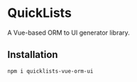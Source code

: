 # QuickLists

A Vue-based ORM to UI generator library.

## Installation

```bash
npm i quicklists-vue-orm-ui
